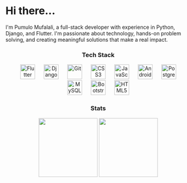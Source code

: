 # Hi there...

I'm Pumulo Mufalali, a full-stack developer with experience in Python, Django, and Flutter. I'm passionate about technology, hands-on problem solving, and creating meaningful solutions that make a real impact.

<div align="center">
  <h3>Tech Stack</h3>
  <img src="https://cdn.jsdelivr.net/gh/devicons/devicon/icons/flutter/flutter-original.svg" alt="Flutter" width="40" height="40" style="margin: 0 10px;" />
  <img src="https://cdn.jsdelivr.net/gh/devicons/devicon/icons/django/django-plain.svg" alt="Django" width="40" height="40" style="margin: 0 10px;" />
  <img src="https://cdn.jsdelivr.net/gh/devicons/devicon/icons/git/git-original.svg" alt="Git" width="40" height="40" style="margin: 0 10px;" />
  <img src="https://cdn.jsdelivr.net/gh/devicons/devicon/icons/css3/css3-original.svg" alt="CSS3" width="40" height="40" style="margin: 0 10px;" />
  <img src="https://cdn.jsdelivr.net/gh/devicons/devicon/icons/javascript/javascript-original.svg" alt="JavaScript" width="40" height="40" style="margin: 0 10px;" />
  <img src="https://cdn.jsdelivr.net/gh/devicons/devicon/icons/android/android-original.svg" alt="Android" width="40" height="40" style="margin: 0 10px;" />
  <img src="https://cdn.jsdelivr.net/gh/devicons/devicon/icons/postgresql/postgresql-original.svg" alt="PostgreSQL" width="40" height="40" style="margin: 0 10px;" />
  <img src="https://cdn.jsdelivr.net/gh/devicons/devicon/icons/mysql/mysql-original.svg" alt="MySQL" width="40" height="40" style="margin: 0 10px;" />
  <img src="https://cdn.jsdelivr.net/gh/devicons/devicon/icons/bootstrap/bootstrap-original.svg" alt="Bootstrap" width="40" height="40" style="margin: 0 10px;" />
  <img src="https://cdn.jsdelivr.net/gh/devicons/devicon/icons/html5/html5-original.svg" alt="HTML5" width="40" height="40" style="margin: 0 10px;" />
</div>

<div align="center">
  <h3>Stats</h3>
  <img src="https://github-readme-stats.vercel.app/api/top-langs/?username=pumulo-mufalali&layout=compact&theme=radical" height="160" />
  <img src="https://github-readme-stats.vercel.app/api?username=pumulo-mufalali&show_icons=true&theme=radical" height="160" />
</div>

